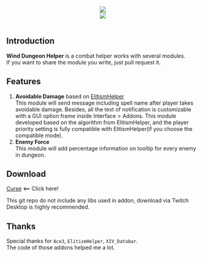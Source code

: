 <div align="center">
<img src="https://github.com/fang2hou/WindDungeonHelper/blob/master/Title.png?raw=true"/><br>
<img src="https://img.shields.io/badge/Version-1.3.2-green.svg?longCache=true&style=flat"/>
</div><br>

## Introduction
**Wind Dungeon Helper** is a combat helper works with several modules.  
If you want to share the module you write, just pull request it.

## Features
1. **Avoidable Damage** based on [ElitismHelper](https://wow.curseforge.com/projects/elitismhelper)  
This module will send message including spell name after player takes avoidable damage. Besides, all the text of notification is customizable with a GUI option frame inside Interface > Addons. This module developed based on the algorithm from ElitismHelper, and the player priority setting is fully compatible with ElitismHelper(if you choose the compatible mode).
2. **Enemy Force**  
This module will add percentage information on tooltip for every enemy in dungeon.

## Download
[Curse](https://wow.curseforge.com/projects/wind-dungeon-helper) <== Click here!

This git repo do not include any libs used in addon, download via Twitch Desktop is highly recommended.

## Thanks
Special thanks for `Ace3`, `ElitismHelper`, `XIV_Databar`.  
The code of those addons helped me a lot.